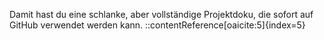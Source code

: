 Damit hast du eine schlanke, aber vollständige Projektdoku, die sofort auf GitHub verwendet werden kann.
::contentReference[oaicite:5]{index=5}
